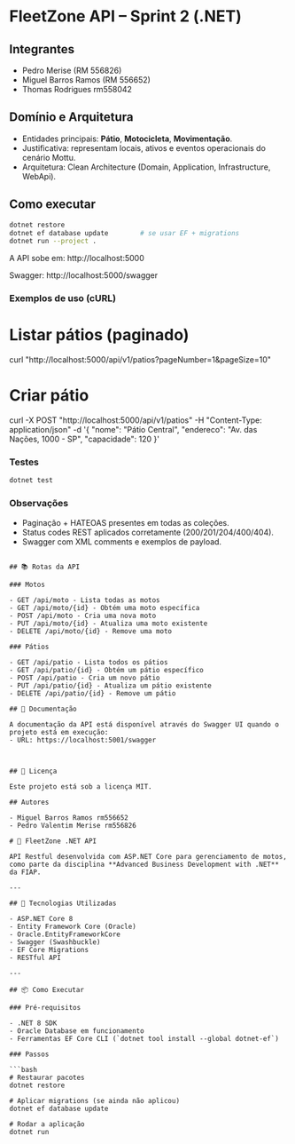 # FleetZone API – Sprint 2 (.NET)

## Integrantes
- Pedro Merise (RM 556826)
- Miguel Barros Ramos (RM 556652)
- Thomas Rodrigues rm558042


## Domínio e Arquitetura
- Entidades principais: **Pátio**, **Motocicleta**, **Movimentação**.
- Justificativa: representam locais, ativos e eventos operacionais do cenário Mottu.
- Arquitetura: Clean Architecture (Domain, Application, Infrastructure, WebApi).

## Como executar
```bash
dotnet restore
dotnet ef database update        # se usar EF + migrations
dotnet run --project .
```

A API sobe em: http://localhost:5000

Swagger: http://localhost:5000/swagger

### Exemplos de uso (cURL)
# Listar pátios (paginado)
curl "http://localhost:5000/api/v1/patios?pageNumber=1&pageSize=10"

# Criar pátio
curl -X POST "http://localhost:5000/api/v1/patios" -H "Content-Type: application/json" -d '{
  "nome": "Pátio Central",
  "endereco": "Av. das Nações, 1000 - SP",
  "capacidade": 120
}'

### Testes
```bash
dotnet test
```

### Observações
- Paginação + HATEOAS presentes em todas as coleções.
- Status codes REST aplicados corretamente (200/201/204/400/404).
- Swagger com XML comments e exemplos de payload.
```

## 📚 Rotas da API

### Motos

- GET /api/moto - Lista todas as motos
- GET /api/moto/{id} - Obtém uma moto específica
- POST /api/moto - Cria uma nova moto
- PUT /api/moto/{id} - Atualiza uma moto existente
- DELETE /api/moto/{id} - Remove uma moto

### Pátios

- GET /api/patio - Lista todos os pátios
- GET /api/patio/{id} - Obtém um pátio específico
- POST /api/patio - Cria um novo pátio
- PUT /api/patio/{id} - Atualiza um pátio existente
- DELETE /api/patio/{id} - Remove um pátio

## 📝 Documentação

A documentação da API está disponível através do Swagger UI quando o projeto está em execução:
- URL: https://localhost:5001/swagger



## 📄 Licença

Este projeto está sob a licença MIT.

## Autores

- Miguel Barros Ramos rm556652
- Pedro Valentim Merise rm556826

# 🛵 FleetZone .NET API

API Restful desenvolvida com ASP.NET Core para gerenciamento de motos, como parte da disciplina **Advanced Business Development with .NET** da FIAP.

---

## 🚀 Tecnologias Utilizadas

- ASP.NET Core 8
- Entity Framework Core (Oracle)
- Oracle.EntityFrameworkCore
- Swagger (Swashbuckle)
- EF Core Migrations
- RESTful API

---

## 📦 Como Executar

### Pré-requisitos

- .NET 8 SDK
- Oracle Database em funcionamento
- Ferramentas EF Core CLI (`dotnet tool install --global dotnet-ef`)

### Passos

```bash
# Restaurar pacotes
dotnet restore

# Aplicar migrations (se ainda não aplicou)
dotnet ef database update

# Rodar a aplicação
dotnet run



